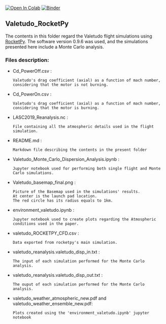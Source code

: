 [![Open In Colab](https://colab.research.google.com/assets/colab-badge.svg)](https://colab.research.google.com/github/Projeto-Jupiter/RocketPaper/blob/main/Valetudo_RocketPy/Valetudo_Monte_Carlo_Dispersion_Analysis.ipynb)
[![Binder](https://mybinder.org/badge_logo.svg)](https://mybinder.org/v2/gh/Projeto-Jupiter/RocketPaper/main?filepath=Valetudo_RocketPy%2FValetudo_Monte_Carlo_Dispersion_Analysis.ipynb)


## Valetudo_RocketPy

The contents in this folder regard the Valetudo flight simulations using [RocketPy](https://github.com/Projeto-Jupiter/RocketPy). 
The software version 0.9.6 was used, and the simulations presented here include a Monte Carlo analysis.

### Files description:

- Cd_PowerOff.csv :

      Valetudo's drag coefficient (axial) as a function of mach number, considering that the motor is not burning.

- Cd_PowerOn.csv :

      Valetudo's drag coefficient (axial) as a function of mach number, considering that the motor is burning.

- LASC2019_Reanalysis.nc :

      File containing all the atmospheric details used in the flight simulation.

- README.md :

      Markdown file describing the contents in the present folder

- Valetudo_Monte_Carlo_Dispersion_Analysis.ipynb :

      Jupyter notebook used for performing both single flight and Monte Carlo simulations.

- Valetudo_basemap_final.png :

      Picture of the Basemap used in the simulations' results.
      At center is the launch pad location.
      The red circle has its radius equals to 1km.

- environment_valetudo.ipynb :
      
      Jupyter notebook used to create plots regarding the Atmospheric conditions used in the paper.

- valetudo_ROCKETPY_CFD.csv :

      Data exported from rocketpy's main simulation.

- valetudo_reanalysis.valetudo_disp_in.txt : 

      The input of each simulation performed for the Monte Carlo analysis.

- valetudo_reanalysis.valetudo_disp_out.txt :

      The ouput of each simulation performed for the Monte Carlo analysis.
      
- valetudo_weather_atmospheric_new.pdf  and  valetudo_weather_ensemble_new.pdf:

      Plots created using the 'environment_valetudo.ipynb' jupyter notebook
      

